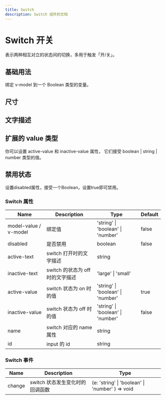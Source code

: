 ```yaml
---
title: Switch
description: Switch 组件的文档
---
```


# Switch 开关

表示两种相互对立的状态间的切换，多用于触发「开/关」。

## 基础用法

绑定 v-model 到一个 Boolean 类型的变量。

<preview path="../demo/Switch/Basic.vue" title="基础用法" description="Switch 组件的基础用法"></preview>

## 尺寸

<preview path="../demo/Switch/Size.vue" title="尺寸" description="Switch 组件的基础用法"></preview>

## 文字描述

<preview path="../demo/Switch/Word.vue" title="文字描述" description="Switch 组件的基础用法"></preview>

## 扩展的 value 类型

你可以设置 active-value 和 inactive-value 属性， 它们接受 boolean | string | number 类型的值。

<preview path="../demo/Switch/Value.vue" title="扩展的 value 类型" description="Switch 组件的基础用法"></preview>

## 禁用状态

设置disabled属性，接受一个Boolean，设置true即可禁用。

<preview path="../demo/Switch/Disabled.vue" title="禁用状态" description="Switch 组件的基础用法"></preview>

### Switch 属性

| **Name**                | **Description**                  | **Type**                          | **Default** |
| ----------------------- | -------------------------------- | --------------------------------- | ----------- |
| model\-value / v\-model | 绑定值                           | 'string' \| 'boolean' \| 'number' | false       |
| disabled                | 是否禁用                         | boolean                           | false       |
| active\-text            | switch 打开时的文字描述          | string                            |             |
| inactive\-text          | switch 的状态为 off 时的文字描述 | 'large' \| 'small'                |             |
| active\-value           | switch 状态为 on 时的值          | 'string' \| 'boolean' \| 'number' | true        |
| inactive\-value         | switch 状态为 off 时的值         | 'string' \| 'boolean' \| 'number' | false       |
| name                    | switch 对应的 name 属性          | string                            |             |
| id                      | input 的 id                      | string                            |             |

### Switch 事件

| **Name** | **Description**                 | **Type**                                             |
| -------- | ------------------------------- | ---------------------------------------------------- |
| change   | switch 状态发生变化时的回调函数 | \(e: 'string' \| 'boolean' \| 'number' \) =&gt; void |
